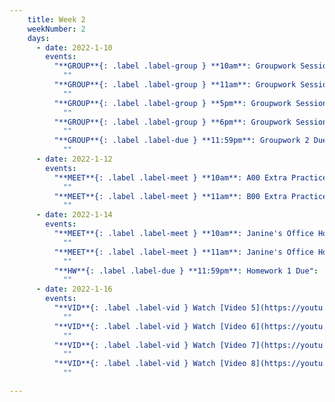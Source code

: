 ```yaml
---
    title: Week 2 
    weekNumber: 2
    days:
      - date: 2022-1-10
        events:
          "**GROUP**{: .label .label-group } **10am**: Groupwork Session":
            ""
          "**GROUP**{: .label .label-group } **11am**: Groupwork Session":
            ""
          "**GROUP**{: .label .label-group } **5pm**: Groupwork Session":
            ""
          "**GROUP**{: .label .label-group } **6pm**: Groupwork Session":
            ""
          "**GROUP**{: .label .label-due } **11:59pm**: Groupwork 2 Due":
            ""
      - date: 2022-1-12
        events:
          "**MEET**{: .label .label-meet } **10am**: A00 Extra Practice":
            ""
          "**MEET**{: .label .label-meet } **11am**: B00 Extra Practice":
            ""
      - date: 2022-1-14
        events:
          "**MEET**{: .label .label-meet } **10am**: Janine's Office Hours":
            ""
          "**MEET**{: .label .label-meet } **11am**: Janine's Office Hours":
            ""
          "**HW**{: .label .label-due } **11:59pm**: Homework 1 Due":
            ""
      - date: 2022-1-16
        events:
          "**VID**{: .label .label-vid } Watch [Video 5](https://youtu.be/Syw_PfmWDRg) ":
            ""
          "**VID**{: .label .label-vid } Watch [Video 6](https://youtu.be/F2ImJ3dkkZ8)":
            ""
          "**VID**{: .label .label-vid } Watch [Video 7](https://youtu.be/1TjwPNY2Gzw)":
            ""
          "**VID**{: .label .label-vid } Watch [Video 8](https://youtu.be/NdkDK3Jb6SY)":
            ""

---
```

